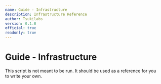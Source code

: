 ```yaml
---
name: Guide - Infrastructure
description: Infrastructure Reference
author: Tsukilabs
version: 0.1.0
official: true
readonly: true
---
```


# Guide - Infrastructure

This script is not meant to be run. It should be used as a reference for you to write your own.
